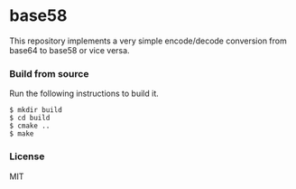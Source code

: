 base58
======

This repository implements a very simple encode/decode conversion from base64 to base58 or vice versa.

### Build from source

Run the following instructions to build it.

```shell
$ mkdir build
$ cd build
$ cmake ..
$ make
```

### License
MIT
